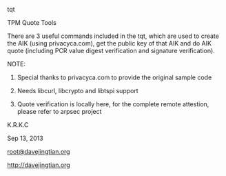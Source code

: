tqt

TPM Quote Tools

There are 3 useful commands included in the tqt, which are used to
create the AIK (using privacyca.com), get the public key of that AIK 
and do AIK quote (including PCR value digest verification and signature 
verification).

NOTE:

1. Special thanks to privacyca.com to provide the original sample code

2. Needs libcurl, libcrypto and libtspi support

3. Quote verification is locally here, for the complete remote attestion, 
please refer to arpsec project

K.R.K.C

Sep 13, 2013

root@davejingtian.org

http://davejingtian.org
